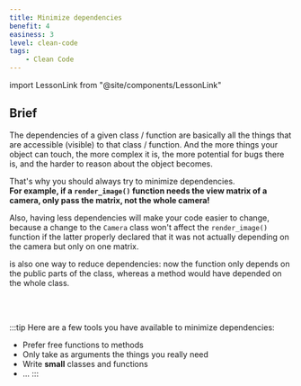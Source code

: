 ```yaml
---
title: Minimize dependencies
benefit: 4
easiness: 3
level: clean-code
tags:
    - Clean Code
---
```

import LessonLink from "@site/components/LessonLink"

## Brief

The dependencies of a given class / function are basically all the things that are accessible (visible) to that class / function. And the more things your object can touch, the more complex it is, the more potential for bugs there is, and the harder to reason about the object becomes.

That's why you should always try to minimize dependencies. <br/>
**For example, if a `render_image()` function needs the view matrix of a camera, only pass the matrix, not the whole camera!**

Also, having less dependencies will make your code easier to change, because a change to the `Camera` class won't affect the `render_image()` function if the latter properly declared that it was not actually depending on the camera but only on one matrix.

<LessonLink slug="prefer-free-functions" text="Prefering free functions"/> is also one way to reduce dependencies: now the function only depends on the public parts of the class, whereas a method would have depended on the whole class.

<br/><br/>

:::tip
Here are a few tools you have available to minimize dependencies:
- Prefer free functions to methods
- Only take as arguments the things you really need
- Write **small** classes and functions
- ...
:::